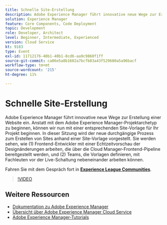 ```yaml
---
title: Schnelle Site-Erstellung
description: Adobe Experience Manager führt innovative neue Wege zur Erstellung einer Website ein. Anstatt mit dem Adobe Experience Manager-Projektarchetyp zu beginnen, können wir nun mit einer entsprechenden Site-Vorlage für Ihr Projekt beginnen. In dieser Sitzung wird der neue durchgängige Prozess zum Erstellen von Sites anhand einer Site-Vorlage vorgestellt. Sie werden sehen, wie (1) Frontend-Entwickler mit einer Echtzeitvorschau der Designänderungen arbeiten, die über die Cloud Manager-Frontend-Pipeline bereitgestellt werden, und (2) Teams, die Vorlagen definieren, mit Fachleuten vor der Live-Schaltung nebeneinander arbeiten können.
solution: Experience Manager
feature: Core Components, Code Deployment
topic: Development
role: Developer, Architect
level: Beginner, Intermediate, Experienced
version: Cloud Service
kt: 9183
type: Event
exl-id: 11712176-40b1-40b1-8cd6-aa9c9860f1ff
source-git-commit: ca06e5a8b1602a7bcfb83a43f529680a5a96bacf
workflow-type: tm+mt
source-wordcount: '215'
ht-degree: 11%

---
```


# Schnelle Site-Erstellung

Adobe Experience Manager führt innovative neue Wege zur Erstellung einer Website ein. Anstatt mit dem Adobe Experience Manager-Projektarchetyp zu beginnen, können wir nun mit einer entsprechenden Site-Vorlage für Ihr Projekt beginnen. In dieser Sitzung wird der neue durchgängige Prozess zum Erstellen von Sites anhand einer Site-Vorlage vorgestellt. Sie werden sehen, wie (1) Frontend-Entwickler mit einer Echtzeitvorschau der Designänderungen arbeiten, die über die Cloud Manager-Frontend-Pipeline bereitgestellt werden, und (2) Teams, die Vorlagen definieren, mit Fachleuten vor der Live-Schaltung nebeneinander arbeiten können.

Fahren Sie mit dem Gespräch fort in **[Experience League Communities](https://adobe.ly/2Y4sJMf)**.

>[!VIDEO](https://video.tv.adobe.com/v/337721/?quality=12&learn=on&hidetitle=true)

## Weitere Ressourcen

- [Dokumentation zu Adobe Experience Manager ](https://experienceleague.adobe.com/docs/experience-manager-cloud-service.html?lang=de)
- [Übersicht über Adobe Experience Manager Cloud Service](https://experienceleague.adobe.com/docs/experience-manager-cloud-service/overview/home.html?lang=de)
- [Adobe Experience Manager-Tutorials](https://experienceleague.adobe.com/docs/experience-manager-tutorials.html?lang=de)
